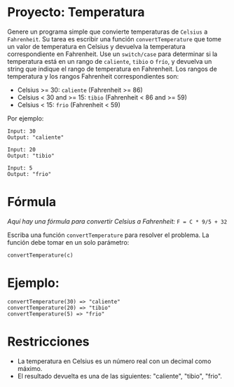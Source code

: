 # Proyecto: Temperatura

Genere un programa simple que convierte temperaturas de `Celsius` a `Fahrenheit`. Su tarea es escribir una función `convertTemperature` que tome un valor de temperatura en Celsius y devuelva la temperatura correspondiente en Fahrenheit. Use un `switch/case` para determinar si la temperatura está en un rango de `caliente`, `tibio` o `frío`, y devuelva un string que indique el rango de temperatura en Fahrenheit. Los rangos de temperatura y los rangos Fahrenheit correspondientes son:

- Celsius >= 30: `caliente` (Fahrenheit >= 86)
- Celsius < 30 and >= 15: `tibio` (Fahrenheit < 86 and >= 59)
- Celsius < 15: `frio` (Fahrenheit < 59)

Por ejemplo:

```
Input: 30
Output: "caliente"

Input: 20
Output: "tibio"

Input: 5
Output: "frio"
```

# Fórmula

_Aquí hay una fórmula para convertir Celsius a Fahrenheit:_
`F = C * 9/5 + 32`

Escriba una función `convertTemperature` para resolver el problema. La función debe tomar en un solo parámetro:

```
convertTemperature(c)
```

# Ejemplo:

```
convertTemperature(30) => "caliente"
convertTemperature(20) => "tibio"
convertTemperature(5) => "frio"
```

# Restricciones

- La temperatura en Celsius es un número real con un decimal como máximo.
- El resultado devuelta es una de las siguientes: "caliente", "tibio", "frio".
